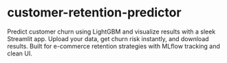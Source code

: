 # customer-retention-predictor
Predict customer churn using LightGBM and visualize results with a sleek Streamlit app. Upload your data, get churn risk instantly, and download results. Built for e-commerce retention strategies with MLflow tracking and clean UI.

